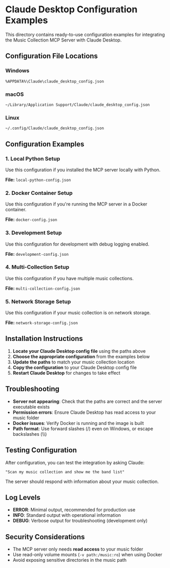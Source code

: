 # Claude Desktop Configuration Examples

This directory contains ready-to-use configuration examples for integrating the Music Collection MCP Server with Claude Desktop.

## Configuration File Locations

### Windows
```
%APPDATA%\Claude\claude_desktop_config.json
```

### macOS
```
~/Library/Application Support/Claude/claude_desktop_config.json
```

### Linux
```
~/.config/Claude/claude_desktop_config.json
```

## Configuration Examples

### 1. Local Python Setup
Use this configuration if you installed the MCP server locally with Python.

**File:** `local-python-config.json`

### 2. Docker Container Setup  
Use this configuration if you're running the MCP server in a Docker container.

**File:** `docker-config.json`

### 3. Development Setup
Use this configuration for development with debug logging enabled.

**File:** `development-config.json`

### 4. Multi-Collection Setup
Use this configuration if you have multiple music collections.

**File:** `multi-collection-config.json`

### 5. Network Storage Setup
Use this configuration if your music collection is on network storage.

**File:** `network-storage-config.json`

## Installation Instructions

1. **Locate your Claude Desktop config file** using the paths above
2. **Choose the appropriate configuration** from the examples below
3. **Update the paths** to match your music collection location
4. **Copy the configuration** to your Claude Desktop config file
5. **Restart Claude Desktop** for changes to take effect

## Troubleshooting

- **Server not appearing**: Check that the paths are correct and the server executable exists
- **Permission errors**: Ensure Claude Desktop has read access to your music folder
- **Docker issues**: Verify Docker is running and the image is built
- **Path format**: Use forward slashes (/) even on Windows, or escape backslashes (\\\\)

## Testing Configuration

After configuration, you can test the integration by asking Claude:

```
"Scan my music collection and show me the band list"
```

The server should respond with information about your music collection.

## Log Levels

- **ERROR**: Minimal output, recommended for production use
- **INFO**: Standard output with operational information  
- **DEBUG**: Verbose output for troubleshooting (development only)

## Security Considerations

- The MCP server only needs **read access** to your music folder
- Use read-only volume mounts (`-v path:/music:ro`) when using Docker
- Avoid exposing sensitive directories in the music path 